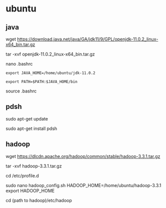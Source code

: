# ubuntu

## java

wget https://download.java.net/java/GA/jdk11/9/GPL/openjdk-11.0.2_linux-x64_bin.tar.gz

tar -xvf  openjdk-11.0.2_linux-x64_bin.tar.gz

nano .bashrc

`export JAVA_HOME=/home/ubuntu/jdk-11.0.2`

`export PATH=$PATH:$JAVA_HOME/bin`

source .bashrc

## pdsh
sudo apt-get update

sudo apt-get install pdsh

## hadoop
wget https://dlcdn.apache.org/hadoop/common/stable/hadoop-3.3.1.tar.gz

tar -xvf hadoop-3.3.1.tar.gz

cd /etc/profile.d

sudo nano hadoop_config.sh
HADOOP_HOME=/home/ubuntu/hadoop-3.3.1
export HADOOP_HOME

cd (path to hadoop)/etc/hadoop
